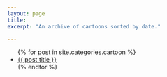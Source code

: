 ```yaml
---
layout: page
title:
excerpt: "An archive of cartoons sorted by date."

---
```


<ul class="post-list">
{% for post in site.categories.cartoon %} 
  <li><article><a href="{{ site.url }}{{ post.url }}">{{ post.title }}</a></article></li>
{% endfor %}
</ul>
